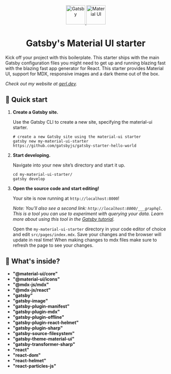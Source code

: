<div align="center">
  <a href="https://www.gatsbyjs.com" >
    <img
      alt="Gatsby"
      src="https://www.gatsbyjs.com/Gatsby-Monogram.svg"
      width="60"
    />
  </a>
   <a href="https://www.material-ui.com">
    <img
      alt="Material UI"
      src="https://material-ui.com/static/logo_raw.svg"
      width="60"
    />
  </a>
</div>
<h1 align="center">Gatsby's Material UI starter</h1>

Kick off your project with this boilerplate. This starter ships with the main Gatsby configuration files you might need to get up and running blazing fast with the blazing fast app generator for React.
This starter provides Material UI, support for MDX, responsive images and a dark theme out of the box.

_Check out my website at [gerl.dev](https://gerl.dev/)._

## 🚀 Quick start

1.  **Create a Gatsby site.**

    Use the Gatsby CLI to create a new site, specifying the material-ui starter.

    ```shell
    # create a new Gatsby site using the material-ui starter
    gatsby new my-material-ui-starter https://github.com/gatsbyjs/gatsby-starter-hello-world
    ```

1.  **Start developing.**

    Navigate into your new site’s directory and start it up.

    ```shell
    cd my-material-ui-starter/
    gatsby develop
    ```

1.  **Open the source code and start editing!**

    Your site is now running at `http://localhost:8000`!

    _Note: You'll also see a second link: _`http://localhost:8000/___graphql`_. This is a tool you can use to experiment with querying your data. Learn more about using this tool in the [Gatsby tutorial](https://www.gatsbyjs.com/tutorial/part-five/#introducing-graphiql)._

    Open the `my-material-ui-starter` directory in your code editor of choice and edit `src/pages/index.mdx`. Save your changes and the browser will update in real time! When making changes to mdx files make sure to refresh the page to see your changes.

## 🧐 What's inside?

- **"@material-ui/core"**
- **"@material-ui/icons"**
- **"@mdx-js/mdx"**
- **"@mdx-js/react"**
- **"gatsby"**
- **"gatsby-image"**
- **"gatsby-plugin-manifest"**
- **"gatsby-plugin-mdx"**
- **"gatsby-plugin-offline"**
- **"gatsby-plugin-react-helmet"**
- **"gatsby-plugin-sharp"**
- **"gatsby-source-filesystem"**
- **"gatsby-theme-material-ui"**
- **"gatsby-transformer-sharp"**
- **"react"**
- **"react-dom"**
- **"react-helmet"**
- **"react-particles-js"**
